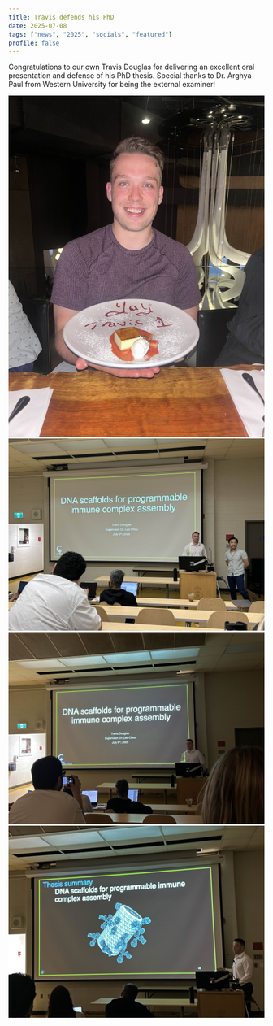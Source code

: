 ```yaml
---
title: Travis defends his PhD
date: 2025-07-08
tags: ["news", "2025", "socials", "featured"]
profile: false
---
```


Congratulations to our own Travis Douglas for delivering an excellent oral presentation and defense of his PhD thesis. Special thanks to Dr. Arghya Paul from Western University for being the external examiner!

![screen reader text](IMG_5210.jpg)
![screen reader text](IMG_8689.jpg)
![screen reader text](IMG_8693.jpg)
![screen reader text](IMG_8697.jpg)
